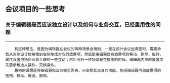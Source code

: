 ## 会议项目的一些思考

### 关于编辑器是否应该独立设计以及如何与业务交互，已经重用性的问题
---
        有这种想法，是因为编辑器在会议的两种场景会用到，一是在设计会议坐席图时，需要承载从左侧设计栏拖拽到右侧生成对应的放置项，然后是编辑器自身放置项的移动，删除，旋转，属性设置包括和业务关联的一些互动；然后另外一种场景是在排座的时候，编辑器内部的放置项又要承载选人操作，交换操作。
        最初的设想是将编辑器和业务完全剥离，只支撑其自身的功能，包括编辑器内部放置项的拖拽、移动、框选、删除。